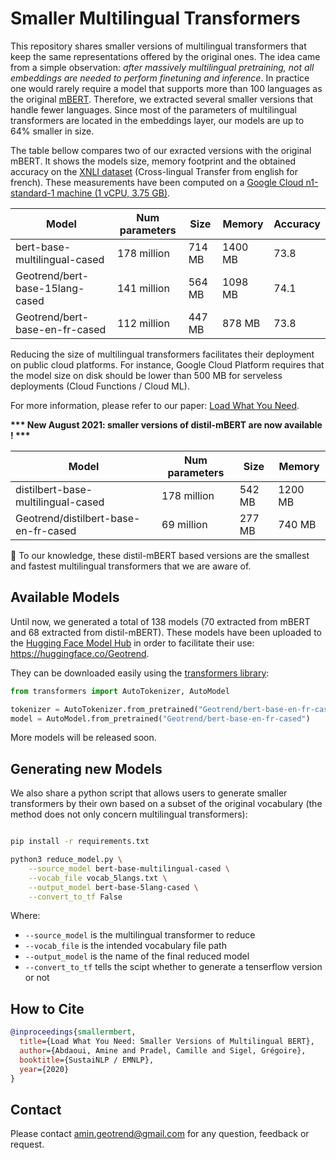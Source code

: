 # Smaller Multilingual Transformers

This repository shares smaller versions of multilingual transformers that keep the same representations offered by the original ones. The idea came from a simple observation: *after massively multilingual pretraining, not all embeddings are needed to perform finetuning and inference*. In practice one would rarely require a model that supports more than 100 languages as the original [mBERT](https://github.com/google-research/bert/blob/master/multilingual.md). Therefore, we extracted several smaller versions that handle fewer languages. Since most of the parameters of multilingual transformers are located in the embeddings layer, our models are up to 64% smaller in size.

The table bellow compares two of our exracted versions with the original mBERT. It shows the models size, memory footprint and the obtained accuracy on the [XNLI dataset](https://github.com/facebookresearch/XNLI) (Cross-lingual Transfer from english for french). These measurements have been computed on a [Google Cloud n1-standard-1 machine (1 vCPU, 3.75 GB)](https://cloud.google.com/compute/docs/machine-types\#n1_machine_type).

|            Model                | Num parameters |   Size   |  Memory  | Accuracy |
| ----------------------------    | -------------- | -------- | -------- | -------- |
| bert-base-multilingual-cased    |   178 million  |  714 MB  | 1400 MB  |   73.8   |
| Geotrend/bert-base-15lang-cased |   141 million  |  564 MB  | 1098 MB  |   74.1   |
| Geotrend/bert-base-en-fr-cased  |   112 million  |  447 MB  |  878 MB  |   73.8   |

Reducing the size of multilingual transformers facilitates their deployment on public cloud platforms. 
For instance, Google Cloud Platform requires that the model size on disk should be lower than 500 MB for serveless deployments (Cloud Functions / Cloud ML).

For more information, please refer to our paper: [Load What You Need](https://arxiv.org/abs/2010.05609).

**\*\*\* New August 2021: smaller versions of distil-mBERT are now available \! \*\*\***

|                  Model                | Num parameters |   Size   |  Memory  |
| ------------------------------------- | -------------- | -------- | -------- |
| distilbert-base-multilingual-cased    |   178 million  |  542 MB  | 1200 MB  |
| Geotrend/distilbert-base-en-fr-cased  |    69 million  |  277 MB  |  740 MB  |

🚀 To our knowledge, these distil-mBERT based versions are the smallest and fastest multilingual transformers that we are aware of.

## Available Models

Until now, we generated  a total of 138 models (70 extracted from mBERT and 68 extracted from distil-mBERT). These models have been uploaded to the [Hugging Face Model Hub](https://huggingface.co/models) in order to facilitate their use: https://huggingface.co/Geotrend.

They can be downloaded easily using the [transformers library](https://github.com/huggingface/transformers):

```python
from transformers import AutoTokenizer, AutoModel

tokenizer = AutoTokenizer.from_pretrained("Geotrend/bert-base-en-fr-cased")
model = AutoModel.from_pretrained("Geotrend/bert-base-en-fr-cased")

```

More models will be released soon.

## Generating new Models

We also share a python script that allows users to generate smaller transformers by their own based on a subset of the original vocabulary (the method does not only concern multilingual transformers):

```bash

pip install -r requirements.txt

python3 reduce_model.py \
	--source_model bert-base-multilingual-cased \
	--vocab_file vocab_5langs.txt \
	--output_model bert-base-5lang-cased \
	--convert_to_tf False
```

Where:
- `--source_model` is the multilingual transformer to reduce
- `--vocab_file` is the intended vocabulary file path
- `--output_model` is the name of the final reduced model
- `--convert_to_tf` tells the scipt whether to generate a tenserflow version or not

## How to Cite

```bibtex
@inproceedings{smallermbert,
  title={Load What You Need: Smaller Versions of Multilingual BERT},
  author={Abdaoui, Amine and Pradel, Camille and Sigel, Grégoire},
  booktitle={SustaiNLP / EMNLP},
  year={2020}
}
```

## Contact 

Please contact amin.geotrend@gmail.com for any question, feedback or request.

